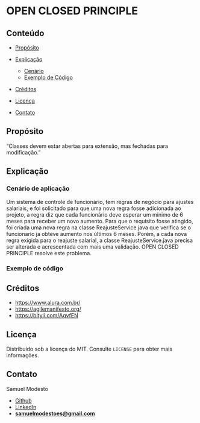 <br />
<p >
  <h1> OPEN CLOSED PRINCIPLE</h1>
</p>


<!-- TABLE OF CONTENTS -->

## Conteúdo

- [Propósito](#Propósito)
- [Explicação](#Explicação)
  - [Cenário](#Cenário-De-Aplicação)
  - [Exemplo de Código](#Exemplo-de-código)

- [Créditos](#Créditos)
- [Licença](#Licença)
- [Contato](#Contato)

## Propósito
“Classes devem estar abertas para extensão, mas fechadas para modificação.”
## Explicação
### Cenário de aplicação
Um sistema de controle de funcionário, tem regras de negócio para ajustes salariais, e foi solicitado para que uma nova regra fosse adicionada ao projeto, a regra diz que cada funcionário deve esperar um mínimo de 6 meses para receber um novo aumento. Para que o requisito fosse atingido, foi criada uma nova regra na classe ReajusteService.java que verifica se o funcionario ja obteve aumento nos últimos 6 meses. Porém, a cada nova regra exigida para o reajuste salarial, a classe ReajusteService.java precisa ser alterada e acrescentada com mais uma validação. OPEN CLOSED PRINCIPLE resolve este problema.


### Exemplo de código

<!-- ```java 

``` -->

<!-- ## Diagrama de classe -->

<!-- <p align="center">
  <a href="https://github.com/SamuelModesto">
      <img alt="Minerva" src="https://github.com/SamuelModesto/Imagens/blob/master/Imagens%20Minerva/strategy.png" />
  </a>
</p> -->

## Créditos
- https://www.alura.com.br/
- https://agilemanifesto.org/
- https://bityli.com/AqvfEN

## Licença

Distribuído sob a licença do MIT. Consulte `LICENSE` para obter mais informações.

## Contato
Samuel Modesto 
- [Github](https://github.com/SamuelModesto) 
- [LinkedIn](https://www.linkedin.com/in/samuelmodesto)
- **samuelmodestoes@gmail.com**
